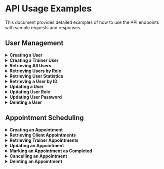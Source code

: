 # API Usage Examples

This document provides detailed examples of how to use the API endpoints with sample requests and responses.

## User Management

<details>
<summary><strong>Creating a User</strong></summary>

```bash
curl -X POST http://localhost:8080/api/users \
  -H "Content-Type: application/json" \
  -d '{"username":"jsmith","email":"john.smith@example.com","password":"SecurePass123","full_name":"John Smith","phone_number":"+1 234 567 890","role":"client"}'
```
</details>

<details>
<summary><strong>Creating a Trainer User</strong></summary>

```bash
curl -X POST http://localhost:8080/api/users \
  -H "Content-Type: application/json" \
  -d '{"username":"mcoach","email":"mike.coach@example.com","password":"SecurePass123","full_name":"Mike Coach","phone_number":"+1 234 567 891","role":"trainer"}'
```
</details>

<details>
<summary><strong>Retrieving All Users</strong></summary>

```bash
curl http://localhost:8080/api/users
```
</details>

<details>
<summary><strong>Retrieving Users by Role</strong></summary>

```bash
curl http://localhost:8080/api/users/role/trainer
```
</details>

<details>
<summary><strong>Retrieving User Statistics</strong></summary>

```bash
curl http://localhost:8080/api/users/statistics
```
</details>

<details>
<summary><strong>Retrieving a User by ID</strong></summary>

```bash
curl http://localhost:8080/api/users/{id}
```
</details>

<details>
<summary><strong>Updating a User</strong></summary>

```bash
curl -X PUT http://localhost:8080/api/users/{id} \
  -H "Content-Type: application/json" \
  -d '{"email":"new.email@example.com","active":false,"phone_number":"+1 987 654 321"}'
```
</details>

<details>
<summary><strong>Updating User Role</strong></summary>

```bash
curl -X PUT http://localhost:8080/api/users/{id} \
  -H "Content-Type: application/json" \
  -d '{"role":"trainer"}'
```
</details>

<details>
<summary><strong>Updating User Password</strong></summary>

```bash
curl -X PUT http://localhost:8080/api/users/{id} \
  -H "Content-Type: application/json" \
  -d '{"password":"NewSecurePass456"}'
```
</details>

<details>
<summary><strong>Deleting a User</strong></summary>

```bash
curl -X DELETE http://localhost:8080/api/users/{id}
```
</details>

## Appointment Scheduling

<details>
<summary><strong>Creating an Appointment</strong></summary>

```bash
curl -X POST http://localhost:8080/api/appointments \
  -H "Content-Type: application/json" \
  -H "Authorization: Bearer eyJhbGciOiJIUzI1NiIsInR5cCI6IkpXVCJ9..." \
  -d '{
    "trainer_id": "t1r2a3i4-n5e6r7-abcd-ef1234567890",
    "title": "Personal Training Session",
    "appointment_date": "2025-04-15",
    "start_time": "14:30:00",
    "duration_minutes": 60,
    "notes": "Focus on strength training"
  }'
```

Response:
```json
{
  "id": "a1b2c3d4-e5f6-7890-abcd-ef1234567890",
  "client_id": "c1d2e3f4-a5b6-7890-abcd-ef1234567890",
  "trainer_id": "t1r2a3i4-n5e6r7-abcd-ef1234567890",
  "client_name": "Jane Doe",
  "trainer_name": "James Doe",
  "title": "Personal Training Session",
  "appointment_date": "2025-04-15",
  "start_time": "14:30:00",
  "duration_minutes": 60,
  "status": "scheduled",
  "notes": "Focus on strength training",
  "created_at": "2025-04-01T10:00:00Z",
  "updated_at": "2025-04-01T10:00:00Z"
}
```
</details>

<details>
<summary><strong>Retrieving Client Appointments</strong></summary>

```bash
curl http://localhost:8080/api/appointments/client/{id} \
  -H "Authorization: Bearer eyJhbGciOiJIUzI1NiIsInR5cCI6IkpXVCJ9..."
```

Response:
```json
[
  {
    "id": "a1b2c3d4-e5f6-7890-abcd-ef1234567890",
    "client_id": "c1d2e3f4-a5b6-7890-abcd-ef1234567890",
    "trainer_id": "t1r2a3i4-n5e6r7-abcd-ef1234567890",
    "client_name": "Jane Doe",
    "trainer_name": "James Doe",
    "title": "Personal Training Session",
    "appointment_date": "2025-04-15",
    "start_time": "14:30:00",
    "duration_minutes": 60,
    "status": "scheduled",
    "notes": "Focus on strength training",
    "created_at": "2025-04-01T10:00:00Z",
    "updated_at": "2025-04-01T10:00:00Z"
  },
  {
    "id": "b2c3d4e5-f6a7-8901-bcde-f1234567890a",
    "client_id": "c1d2e3f4-a5b6-7890-abcd-ef1234567890",
    "trainer_id": "t1r2a3i4-n5e6r7-abcd-ef1234567890",
    "client_name": "Jane Doe",
    "trainer_name": "James Doe",
    "title": "Cardio Session",
    "appointment_date": "2025-04-20",
    "start_time": "10:00:00",
    "duration_minutes": 45,
    "status": "scheduled",
    "notes": "Endurance training",
    "created_at": "2025-04-02T09:30:00Z",
    "updated_at": "2025-04-02T09:30:00Z"
  }
]
```
</details>

<details>
<summary><strong>Retrieving Trainer Appointments</strong></summary>

```bash
curl http://localhost:8080/api/appointments/trainer/{id} \
  -H "Authorization: Bearer eyJhbGciOiJIUzI1NiIsInR5cCI6IkpXVCJ9..."
```

Response is similar to client appointments, showing all appointments for the specified trainer.
</details>

<details>
<summary><strong>Updating an Appointment</strong></summary>

```bash
curl -X PUT http://localhost:8080/api/appointments/{id} \
  -H "Content-Type: application/json" \
  -H "Authorization: Bearer eyJhbGciOiJIUzI1NiIsInR5cCI6IkpXVCJ9..." \
  -d '{
    "title": "Updated Training Session",
    "appointment_date": "2025-04-16",
    "start_time": "15:00:00",
    "notes": "Focus on core strength"
  }'
```

Response will be the updated appointment object.
</details>

<details>
<summary><strong>Marking an Appointment as Completed</strong></summary>

```bash
curl -X PUT http://localhost:8080/api/appointments/{id} \
  -H "Content-Type: application/json" \
  -H "Authorization: Bearer eyJhbGciOiJIUzI1NiIsInR5cCI6IkpXVCJ9..." \
  -d '{
    "status": "completed"
  }'
```

Note: Only trainers or admins can mark appointments as completed.
</details>

<details>
<summary><strong>Cancelling an Appointment</strong></summary>

```bash
curl -X PUT http://localhost:8080/api/appointments/{id} \
  -H "Content-Type: application/json" \
  -H "Authorization: Bearer eyJhbGciOiJIUzI1NiIsInR5cCI6IkpXVCJ9..." \
  -d '{
    "status": "cancelled"
  }'
```
</details>

<details>
<summary><strong>Deleting an Appointment</strong></summary>

```bash
curl -X DELETE http://localhost:8080/api/appointments/{id} \
  -H "Authorization: Bearer eyJhbGciOiJIUzI1NiIsInR5cCI6IkpXVCJ9..."
```

Note: Only the client who created the appointment or an admin can delete appointments.
</details>